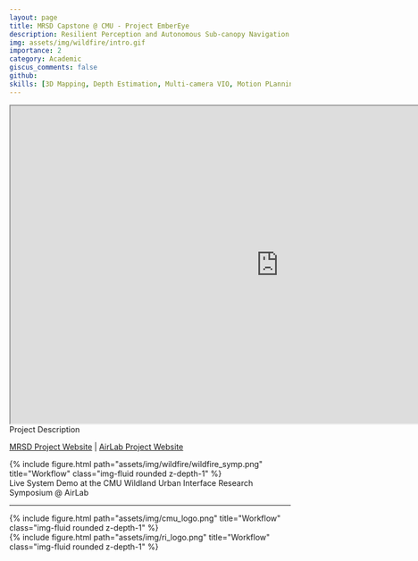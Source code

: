```yaml
---
layout: page
title: MRSD Capstone @ CMU - Project EmberEye
description: Resilient Perception and Autonomous Sub-canopy Navigation for UAS Wildfire Monitoring  
img: assets/img/wildfire/intro.gif
importance: 2
category: Academic
giscus_comments: false
github: 
skills: [3D Mapping, Depth Estimation, Multi-camera VIO, Motion PLanning, Trajectory Generation and Control, UAV Design, GCS Design, PX4, ROS, Gazebo, PCL, C++, Python]
---
```


<center>
<iframe src="https://docs.google.com/document/d/e/2PACX-1vSrf29traqQGRS-Q-Z7u1q8wNt8sboCTmcUu4rHMUdaDT9b9tEJ3kJfeO3HK6yYX3bRECAI0rVJ59Q3/pub?embedded=true" width="960" height="569"></iframe>
</center>


<div class="caption">
    Project Description
</div>


[MRSD Project Website](https://mrsdprojects.ri.cmu.edu/2024teamb/) | [AirLab Project Website](https://theairlab.org/wildfire/) 



<div class="row">
    <div class="col-sm-2 mt-3 mt-md-0"></div>
    <div class="col-sm-8 mt-3 mt-md-0">
        {% include figure.html path="assets/img/wildfire/wildfire_symp.png" title="Workflow" class="img-fluid rounded z-depth-1" %}
    </div>
</div>

<div class="caption">
Live System Demo at the CMU Wildland Urban Interface Research Symposium @ AirLab
</div>

---
<div class="row">
    <div class="col-sm-4 mt-3 mt-md-0"></div>
    <div class="col-sm-2 mt-3 mt-md-0">
        {% include figure.html path="assets/img/cmu_logo.png" title="Workflow" class="img-fluid rounded z-depth-1" %}
    </div>
    <div class="col-sm-2 mt-3 mt-md-0">
        {% include figure.html path="assets/img/ri_logo.png" title="Workflow" class="img-fluid rounded z-depth-1" %}
    </div>
</div>





